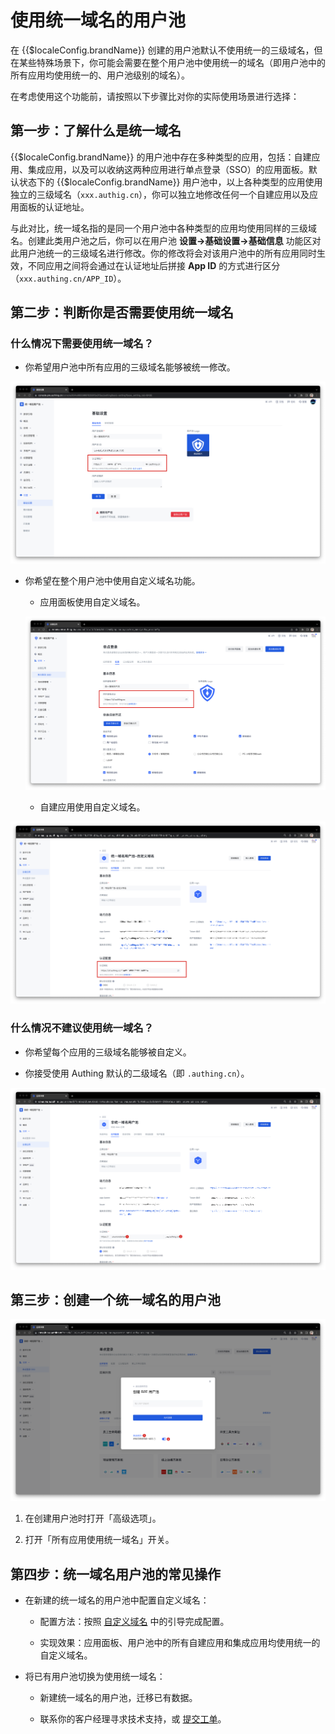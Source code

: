 # 使用统一域名的用户池

<LastUpdated/>

在 {{$localeConfig.brandName}} 创建的用户池默认不使用统一的三级域名，但在某些特殊场景下，你可能会需要在整个用户池中使用统一的域名（即用户池中的所有应用均使用统一的、用户池级别的域名）。

在考虑使用这个功能前，请按照以下步骤比对你的实际使用场景进行选择：

## 第一步：了解什么是统一域名

{{$localeConfig.brandName}} 的用户池中存在多种类型的应用，包括：自建应用、集成应用，以及可以收纳这两种应用进行单点登录（SSO）的应用面板。默认状态下的 {{$localeConfig.brandName}} 用户池中，以上各种类型的应用使用独立的三级域名（`xxx.authig.cn`），你可以独立地修改任何一个自建应用以及应用面板的认证地址。

与此对比，统一域名指的是同一个用户池中各种类型的应用均使用同样的三级域名。创建此类用户池之后，你可以在用户池 **设置->基础设置->基础信息** 功能区对此用户池统一的三级域名进行修改。你的修改将会对该用户池中的所有应用同时生效，不同应用之间将会通过在认证地址后拼接 **App ID** 的方式进行区分（`xxx.authing.cn/APP_ID`）。

## 第二步：判断你是否需要使用统一域名

### 什么情况下需要使用统一域名？

* 你希望用户池中所有应用的三级域名能够被统一修改。

![](./images/union-domain5.png)

* 你希望在整个用户池中使用自定义域名功能。

  * 应用面板使用自定义域名。
    
  ![](./images/union-domain1.png)
    
  * 自建应用使用自定义域名。
    
![](./images/union-domain2.png)
    

### 什么情况不建议使用统一域名？

* 你希望每个应用的三级域名能够被自定义。

* 你接受使用 Authing 默认的二级域名（即 `.authing.cn`）。

![](./images/union-domain3.png)

## 第三步：创建一个统一域名的用户池

![](./images/union-domain4.png)

1. 在创建用户池时打开「高级选项」。

2. 打开「所有应用使用统一域名」开关。

## 第四步：统一域名用户池的常见操作

* 在新建的统一域名的用户池中配置自定义域名：
  
  * 配置方法：按照 [自定义域名](https://docs.authing.cn/v2/guides/customize/domain/customized-domain.html) 中的引导完成配置。

  * 实现效果：应用面板、用户池中的所有自建应用和集成应用均使用统一的自定义域名。

* 将已有用户池切换为使用统一域名：

  * 新建统一域名的用户池，迁移已有数据。

  * 联系你的客户经理寻求技术支持，或 [提交工单](https://app.treelab.com/share/view/shr3wyakgz14SQDnZof781JGj/0x128330/viwddWVILK0EbeJ?)。